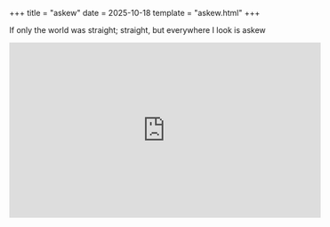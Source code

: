 +++
title = "askew"
date = 2025-10-18
template = "askew.html"
+++

If only the world was straight; straight, but everywhere I look is askew

<div class="video-container">
  <iframe
    width="560"
    height="315"
    src="https://youtu.be/hvfsvpCYidI"
    title="YouTube video player"
    frameborder="0"
    allow="accelerometer; autoplay; clipboard-write; encrypted-media; gyroscope; picture-in-picture"
    allowfullscreen>
  </iframe>
</div>
